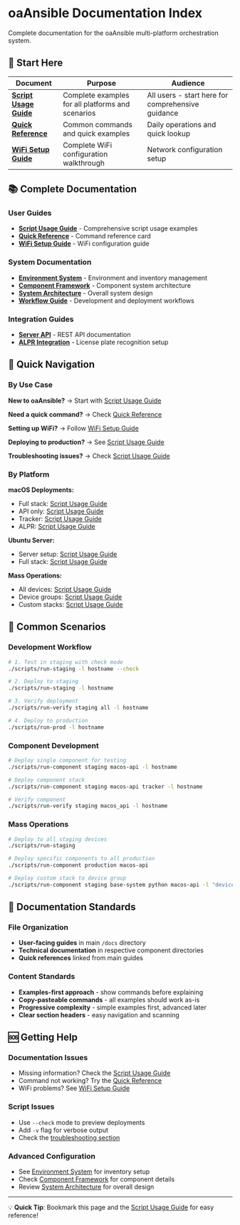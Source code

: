 # oaAnsible Documentation Index

Complete documentation for the oaAnsible multi-platform orchestration system.

## 🎯 Start Here

| Document                                  | Purpose                                           | Audience                                          |
| ----------------------------------------- | ------------------------------------------------- | ------------------------------------------------- |
| **[Script Usage Guide](SCRIPT_USAGE.md)** | Complete examples for all platforms and scenarios | All users - start here for comprehensive guidance |
| **[Quick Reference](QUICK_REFERENCE.md)** | Common commands and quick examples                | Daily operations and quick lookup                 |
| **[WiFi Setup Guide](WIFI_SETUP.md)**     | Complete WiFi configuration walkthrough           | Network configuration setup                       |

## 📚 Complete Documentation

### User Guides

- **[Script Usage Guide](SCRIPT_USAGE.md)** - Comprehensive script usage examples
- **[Quick Reference](QUICK_REFERENCE.md)** - Command reference card
- **[WiFi Setup Guide](WIFI_SETUP.md)** - WiFi configuration guide

### System Documentation

- **[Environment System](ENVIRONMENT_SYSTEM.md)** - Environment and inventory management
- **[Component Framework](components.md)** - Component system architecture
- **[System Architecture](SYSTEM.md)** - Overall system design
- **[Workflow Guide](WORKFLOW.md)** - Development and deployment workflows

### Integration Guides

- **[Server API](server-api.md)** - REST API documentation
- **[ALPR Integration](alpr-integration.md)** - License plate recognition setup

## 🚀 Quick Navigation

### By Use Case

**New to oaAnsible?** → Start with [Script Usage Guide](SCRIPT_USAGE.md)

**Need a quick command?** → Check [Quick Reference](QUICK_REFERENCE.md)

**Setting up WiFi?** → Follow [WiFi Setup Guide](WIFI_SETUP.md)

**Deploying to production?** → See [Script Usage Guide](SCRIPT_USAGE.md#-mass-deployments)

**Troubleshooting issues?** → Check [Script Usage Guide](SCRIPT_USAGE.md#-troubleshooting)

### By Platform

**macOS Deployments:**

- Full stack: [Script Usage Guide](SCRIPT_USAGE.md#full-macos-stack)
- API only: [Script Usage Guide](SCRIPT_USAGE.md#macos-api-only)
- Tracker: [Script Usage Guide](SCRIPT_USAGE.md#tracker-only)
- ALPR: [Script Usage Guide](SCRIPT_USAGE.md#alpr-only)

**Ubuntu Server:**

- Server setup: [Script Usage Guide](SCRIPT_USAGE.md#ubuntu-server-onboarding)
- Full stack: [Script Usage Guide](SCRIPT_USAGE.md#ubuntu-full-stack)

**Mass Operations:**

- All devices: [Script Usage Guide](SCRIPT_USAGE.md#deploy-to-all-devices-in-environment)
- Device groups: [Script Usage Guide](SCRIPT_USAGE.md#deploy-to-device-groups)
- Custom stacks: [Script Usage Guide](SCRIPT_USAGE.md#deploy-to-all-devices-with-specific-stack)

## 🔧 Common Scenarios

### Development Workflow

```bash
# 1. Test in staging with check mode
./scripts/run-staging -l hostname --check

# 2. Deploy to staging
./scripts/run-staging -l hostname

# 3. Verify deployment
./scripts/run-verify staging all -l hostname

# 4. Deploy to production
./scripts/run-prod -l hostname
```

### Component Development

```bash
# Deploy single component for testing
./scripts/run-component staging macos-api -l hostname

# Deploy component stack
./scripts/run-component staging macos-api tracker -l hostname

# Verify component
./scripts/run-verify staging macos_api -l hostname
```

### Mass Operations

```bash
# Deploy to all staging devices
./scripts/run-staging

# Deploy specific components to all production
./scripts/run-component production macos-api

# Deploy custom stack to device group
./scripts/run-component staging base-system python macos-api -l "device1,device2"
```

## 📖 Documentation Standards

### File Organization

- **User-facing guides** in main `/docs` directory
- **Technical documentation** in respective component directories
- **Quick references** linked from main guides

### Content Standards

- **Examples-first approach** - show commands before explaining
- **Copy-pasteable commands** - all examples should work as-is
- **Progressive complexity** - simple examples first, advanced later
- **Clear section headers** - easy navigation and scanning

## 🆘 Getting Help

### Documentation Issues

- Missing information? Check the [Script Usage Guide](SCRIPT_USAGE.md)
- Command not working? Try the [Quick Reference](QUICK_REFERENCE.md)
- WiFi problems? See [WiFi Setup Guide](WIFI_SETUP.md)

### Script Issues

- Use `--check` mode to preview deployments
- Add `-v` flag for verbose output
- Check the [troubleshooting section](SCRIPT_USAGE.md#-troubleshooting)

### Advanced Configuration

- See [Environment System](ENVIRONMENT_SYSTEM.md) for inventory setup
- Check [Component Framework](components.md) for component details
- Review [System Architecture](SYSTEM.md) for overall design

---

💡 **Quick Tip**: Bookmark this page and the [Script Usage Guide](SCRIPT_USAGE.md) for easy reference!
